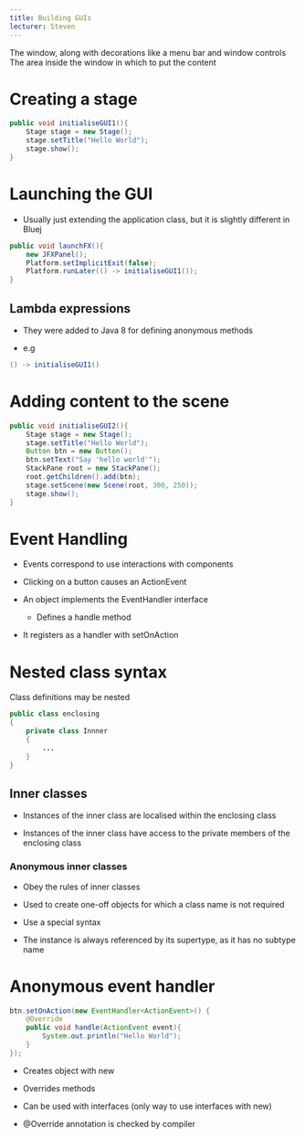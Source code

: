 ```yaml
---
title: Building GUIs
lecturer: Steven
---
```


<Definition name="Stage">
The window, along with decorations like a menu bar and window controls
</Definition>

<Definition name="Scene">
The area inside the window in which to put the content
</Definition>

# Creating a stage

```java
public void initialiseGUI1(){
    Stage stage = new Stage();
    stage.setTitle("Hello World");
    stage.show();
}
```

# Launching the GUI

- Usually just extending the application class, but it is slightly
  different in Bluej

```java
public void launchFX(){
    new JFXPanel();
    Platform.setImplicitExit(false);
    Platform.runLater(() -> initialiseGUI1());
}
```

## Lambda expressions

- They were added to Java 8 for defining anonymous methods

- e.g

```java
() -> initialiseGUI1()
```

# Adding content to the scene

```java
public void initialiseGUI2(){
    Stage stage = new Stage();
    stage.setTitle("Hello World");
    Button btn = new Button();
    btn.setText("Say 'hello world'");
    StackPane root = new StackPane();
    root.getChildren().add(btn);
    stage.setScene(new Scene(root, 300, 250));
    stage.show();
}
```

# Event Handling

- Events correspond to use interactions with components

- Clicking on a button causes an ActionEvent

- An object implements the EventHandler interface

  - Defines a handle method

- It registers as a handler with setOnAction

# Nested class syntax

Class definitions may be nested

```java
public class enclosing
{
    private class Innner
    {
        ...
    }
}
```

## Inner classes

- Instances of the inner class are localised within the enclosing
  class

- Instances of the inner class have access to the private members of
  the enclosing class

### Anonymous inner classes

- Obey the rules of inner classes

- Used to create one-off objects for which a class name is not
  required

- Use a special syntax

- The instance is always referenced by its supertype, as it has no
  subtype name

# Anonymous event handler

```java
btn.setOnAction(new EventHandler<ActionEvent>() {
    @Override
    public void handle(ActionEvent event){
        System.out.println("Hello World");
    }
});
```

- Creates object with new

- Overrides methods

- Can be used with interfaces (only way to use interfaces with new)

- @Override annotation is checked by compiler
